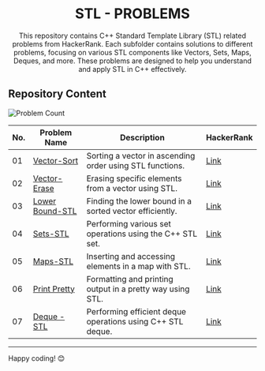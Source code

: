<h1 align='center'>STL - PROBLEMS</h1>

<p align='center'>This repository contains C++ Standard Template Library (STL) related problems from HackerRank. Each subfolder contains solutions to different problems, focusing on various STL components like Vectors, Sets, Maps, Deques, and more. These problems are designed to help you understand and apply STL in C++ effectively.</p>

## Repository Content
![Problem Count](https://img.shields.io/badge/problems%20count-7-blue)

| No. | Problem Name        | Description                                | HackerRank            |
|-----|---------------------|--------------------------------------------|-----------------------|
| 01  | [Vector-Sort](https://github.com/JawadSher/CPlusPlus-Problems-Solutions-HackerRank/tree/main/04%20-%20STL%20Problems/01%20-%20Vector-Sort)         | Sorting a vector in ascending order using STL functions.   | [Link](https://www.hackerrank.com/challenges/vector-sort/problem)   |
| 02  | [Vector-Erase](https://github.com/JawadSher/CPlusPlus-Problems-Solutions-HackerRank/tree/main/04%20-%20STL%20Problems/02%20-%20Vector-Erase)         | Erasing specific elements from a vector using STL. | [Link](https://www.hackerrank.com/challenges/vector-erase/problem)  |
| 03  | [Lower Bound-STL](https://github.com/JawadSher/CPlusPlus-Problems-Solutions-HackerRank/tree/main/04%20-%20STL%20Problems/03%20-%20Lower%20Bound-STL)      | Finding the lower bound in a sorted vector efficiently. | [Link](https://www.hackerrank.com/challenges/cpp-lower-bound/problem) |
| 04  | [Sets-STL](https://github.com/JawadSher/CPlusPlus-Problems-Solutions-HackerRank/tree/main/04%20-%20STL%20Problems/04%20-%20Sets-STL)             | Performing various set operations using the C++ STL set. | [Link](https://www.hackerrank.com/challenges/cpp-sets/problem)        |
| 05  | [Maps-STL](https://github.com/JawadSher/CPlusPlus-Problems-Solutions-HackerRank/tree/main/04%20-%20STL%20Problems/05%20-%20Maps-STL)             | Inserting and accessing elements in a map with STL. | [Link](https://www.hackerrank.com/challenges/cpp-maps/problem)        |
| 06  | [Print Pretty](https://github.com/JawadSher/CPlusPlus-Problems-Solutions-HackerRank/tree/main/04%20-%20STL%20Problems/06%20-%20Print%20Pretty)         | Formatting and printing output in a pretty way using STL. | [Link](https://www.hackerrank.com/challenges/prettyprint/problem)   |
| 07  | [Deque - STL](https://github.com/JawadSher/CPlusPlus-Problems-Solutions-HackerRank/tree/main/04%20-%20STL%20Problems/07%20-%20Deque%20-%20STL)          | Performing efficient deque operations using C++ STL deque. | [Link](https://www.hackerrank.com/challenges/deque-stl/problem)    |

---
Happy coding! 😊
